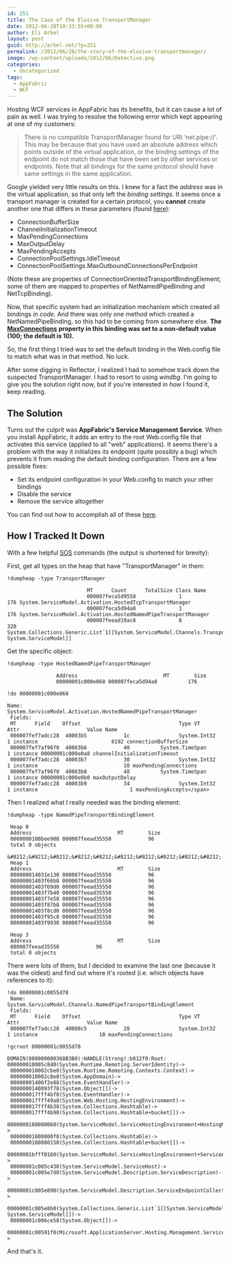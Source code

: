 ```yaml
---
id: 251
title: The Case of the Elusive TransportManager
date: 2012-06-28T10:33:55+00:00
author: Eli Arbel
layout: post
guid: http://arbel.net/?p=251
permalink: /2012/06/28/the-story-of-the-elusive-transportmanager/
image: /wp-content/uploads/2012/06/Detective.png
categories:
  - Uncategorized
tags:
  - AppFabric
  - WCF
---
```

Hosting WCF services in AppFabric has its benefits, but it can cause a lot of pain as well. I was trying to resolve the following error which kept appearing at one of my customers:

> There is no compatible TransportManager found for URI &#8216;net.pipe://<some address>'. This may be because that you have used an absolute address which points outside of the virtual application, or the binding settings of the endpoint do not match those that have been set by other services or endpoints. Note that all bindings for the same protocol should have same settings in the same application.

Google yielded very little results on this. I knew for a fact the _address_ was in the virtual application, so that only left the _binding settings_. It seems once a transport manager is created for a certain protocol, you **cannot** create another one that differs in these parameters (found [here](http://msdn.microsoft.com/en-us/library/ms733109.aspx)):

  * ConnectionBufferSize
  * ChannelInitializationTimeout
  * MaxPendingConnections
  * MaxOutputDelay
  * MaxPendingAccepts
  * ConnectionPoolSettings.IdleTimeout
  * ConnectionPoolSettings.MaxOutboundConnectionsPerEndpoint

(Note these are properties of ConnectionOrientedTransportBindingElement; some of them are mapped to properties of NetNamedPipeBinding and NetTcpBinding).

Now, that specific system had an initialization mechanism which created all bindings _in code_. And there was only one method which created a NetNamedPipeBinding, so this had to be coming from somewhere else. **The** [**MaxConnections**](http://msdn.microsoft.com/en-us/library/system.servicemodel.netnamedpipebinding.maxconnections.aspx) **property in this binding was set to a non-default value (100; the default is 10).**

So, the first thing I tried was to set the default binding in the Web.config file to match what was in that method. No luck.

After some digging in Reflector, I realized I had to somehow track down the suspected TransportManager. I had to resort to using _windbg_. I'm going to give you the solution right now, but if you're interested in _how_ I found it, keep reading.

## The Solution

Turns out the culprit was **AppFabric's Service Management Service**. When you install AppFabric, it adds an entry to the root Web.config file that activates this service (applied to all "web" applications). It seems there's a problem with the way it initializes its endpoint (quite possibly a bug) which prevents it from reading the default binding configuration. There are a few possible fixes:

  * Set its endpoint configuration in your Web.config to match your other bindings
  * Disable the service
  * Remove the service altogether

You can find out how to accomplish all of these [here](http://msdn.microsoft.com/en-us/library/ff383422).

## How I Tracked It Down

With a few helpful [SOS](http://msdn.microsoft.com/en-us/library/bb190764) commands (the output is shortened for brevity):

First, get all types on the heap that have "TransportManager" in them:

```
!dumpheap -type TransportManager

                          MT      Count      TotalSize Class Name
						  000007feca5d9558              1                  176 System.ServiceModel.Activation.HostedTcpTransportManager
						  000007feca5d94a8              1                  176 System.ServiceModel.Activation.HostedNamedPipeTransportManager
						  000007feead19ac8              8                  320 System.Collections.Generic.List`1[[System.ServiceModel.Channels.TransportManager, System.ServiceModel]]
```

Get the specific object:

```
!dumpheap -type HostedNamedPipeTransportManager

                Address                            MT        Size
				00000001c000e068 000007feca5d94a8          176        

!do 00000001c000e068

Name:              System.ServiceModel.Activation.HostedNamedPipeTransportManager
 Fields:
 MT      Field    Offset                                Type VT        Attr                      Value Name
 000007fef7adcc28  40003b5            1c                System.Int32  1 instance                        8192 connectionBufferSize
 000007fef7af96f0  40003b6            40          System.TimeSpan     1 instance 00000001c000e0a8 channelInitializationTimeout
 000007fef7adcc28  40003b7            30                System.Int32  1 instance                            10 maxPendingConnections
 000007fef7af96f0  40003b8            48          System.TimeSpan     1 instance 00000001c000e0b0 maxOutputDelay
 000007fef7adcc28  40003b9            34                System.Int32  1 instance                              1 maxPendingAccepts</span>
```

Then I realized what I really needed was the binding element:

```
!dumpheap -type NamedPipeTransportBindingElement

 Heap 0
 Address                            MT        Size
 0000000100bee908 000007feead35550            96
 total 0 objects
 &#8212;&#8212;&#8212;&#8212;&#8212;&#8212;&#8212;&#8212;&#8212;&#8212;
 Heap 1
 Address                            MT        Size
 000000014031e130 000007feead35550            96
 00000001403f66b8 000007feead35550            96
 00000001403f69d0 000007feead35550            96
 00000001403f7b40 000007feead35550            96
 00000001403f7e58 000007feead35550            96
 00000001403f87b8 000007feead35550            96
 00000001403f8cd0 000007feead35550            96
 00000001403f95c8 000007feead35550            96
 00000001403f9930 000007feead35550            96      

 Heap 3
 Address                            MT        Size
 000007feead35550            96
 total 0 objects
```

There were lots of them, but I decided to examine the last one (because it was the oldest) and find out where it's rooted (i.e. which objects have references to it):

```
!do 00000001c0055d78
 Name:              System.ServiceModel.Channels.NamedPipeTransportBindingElement
 Fields:
 MT      Field    Offset                                Type VT        Attr                      Value Name
 000007fef7adcc28  40008c5            28                System.Int32  1 instance                    10 maxPendingConnections

!gcroot 00000001c0055d78

DOMAIN(000000000368B3B0):HANDLE(Strong):b812f0:Root:  000000010005c840(System.Runtime.Remoting.ServerIdentity)->
 000000010002cbe0(System.Runtime.Remoting.Contexts.Context)->
 000000010002c8e0(System.AppDomain)->
 00000001406f2e88(System.EventHandler)->
 0000000140093f78(System.Object[])->
 000000017fff4bf0(System.EventHandler)->
 000000017fff49a0(System.Web.Hosting.HostingEnvironment)->
 000000017fff4b38(System.Collections.Hashtable)->
 000000017fff4b90(System.Collections.Hashtable+bucket[])->
 0000000180080060(System.ServiceModel.ServiceHostingEnvironment+HostingManager)->
 00000001800800f8(System.Collections.Hashtable)->
 0000000180080150(System.Collections.Hashtable+bucket[])->
 00000001bfff0160(System.ServiceModel.ServiceHostingEnvironment+ServiceActivationInfo)->
 00000001c005c430(System.ServiceModel.ServiceHost)->
 00000001c005e7d0(System.ServiceModel.Description.ServiceDescription)->
 00000001c005e890(System.ServiceModel.Description.ServiceEndpointCollection)->
 00000001c005e8b0(System.Collections.Generic.List`1[[System.ServiceModel.Description.ServiceEndpoint, System.ServiceModel]])->
 00000001c006ce58(System.Object[])->
 00000001c00591f0(Microsoft.ApplicationServer.Hosting.Management.ServiceManagementEndpoint)->
```

And that's it.